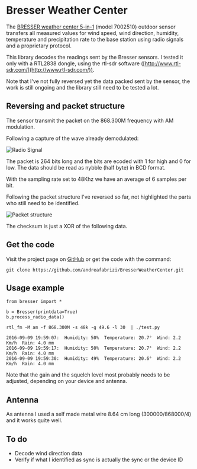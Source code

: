 # Bresser Weather Center

The [BRESSER weather center 5-in-1](http://www.bresser.de/en/Weather-Time/BRESSER-Weather-Center-5-in-1.html) (model 7002510) outdoor sensor transfers all measured values for wind speed, wind direction, humidity, temperature and precipitation rate to the base station using radio signals and a proprietary protocol.

This library decodes the readings sent by the Bresser sensors. I tested it only with a RTL2838 dongle, using the rtl-sdr software ([http://www.rtl-sdr.com/](http://www.rtl-sdr.com/)).

Note that I've not fully reversed yet the data packed sent by the sensor, the work is still ongoing and the library still need to be tested a lot.

## Reversing and packet structure
The sensor transmit the packet on the 868.300M frequency with AM modulation.

Following a capture of the wave already demodulated:

![Radio Signal](https://www.andreafabrizi.it/img/bresser_radio_signal.png "Radio wave")

The packet is 264 bits long and the bits are ecoded with 1 for high and 0 for low. The data should be read as nybble (half byte) in BCD format.

With the sampling rate set to 48Khz we have an average of 6 samples per bit.

Following the packet structure I've reversed so far, not highlighted the parts who still need to be identified.

![Packet structure](https://www.andreafabrizi.it/img/bresser_packet.png)

The checksum is just a XOR of the following data.

## Get the code
Visit the project page on [GitHub](https://github.com/andreafabrizi/BresserWeatherCenter) or get the code with the command:
```
git clone https://github.com/andreafabrizi/BresserWeatherCenter.git
```

## Usage example
```
from bresser import *

b = Bresser(printdata=True)
b.process_radio_data()
```

```
rtl_fm -M am -f 868.300M -s 48k -g 49.6 -l 30  | ./test.py

2016-09-09 19:59:07:  Humidity: 50%  Temperature: 20.7°  Wind: 2.2 Km/h  Rain: 4.0 mm
2016-09-09 19:59:17:  Humidity: 50%  Temperature: 20.7°  Wind: 2.2 Km/h  Rain: 4.0 mm
2016-09-09 19:59:30:  Humidity: 49%  Temperature: 20.6°  Wind: 2.2 Km/h  Rain: 4.0 mm
```

Note that the gain and the squelch level most probably needs to be adjusted, depending on your device and antenna.

## Antenna
As antenna I used a self made metal wire 8.64 cm long (300000/868000/4) and it works quite well.

## To do
* Decode wind direction data
* Verify if what I identified as sync is actually the sync or the device ID
